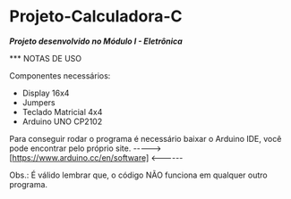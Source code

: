 # Projeto-Calculadora-C
***Projeto desenvolvido no Módulo I - Eletrônica*** 

*** NOTAS DE USO

 Componentes necessários:
 - Display 16x4
 - Jumpers
 - Teclado Matricial 4x4
 - Arduino UNO CP2102

Para conseguir rodar o programa é necessário baixar o Arduino IDE, você pode encontrar pelo próprio site.
-----> [https://www.arduino.cc/en/software] <------

Obs.: É válido lembrar que, o código NÃO funciona em qualquer outro programa.
